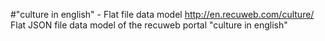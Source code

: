#"culture in english" - Flat file data model
http://en.recuweb.com/culture/
Flat JSON file data model of the recuweb portal "culture in english"
